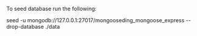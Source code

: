 To seed database run the following:

seed -u mongodb://127.0.0.1:27017/mongooseding_mongoose_express --drop-database ./data
